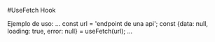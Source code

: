 #UseFetch Hook

Ejemplo de uso:
...
    const url = 'endpoint de una api';
    const {data: null, loading: true, error: null} = useFetch(url);
...